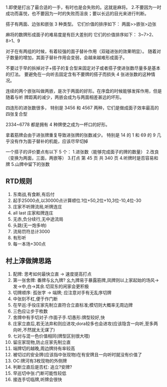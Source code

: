 1.即使是打出了最合适的一手，有时也是会失败的。这就是麻将。
2.不要因为一时成功而喜悦，也不要因为一时的失败而沮丧；要以长远的目光来进行判断。

搭子有两面、边张和嵌张 3 种类型。
它们价值的排序如下：
两面>>嵌张>边张

麻将的数牌形成面子的难易度是有巨大差别的
它们的价值排序如下：
3~7>2、8>1、9

对子在有两组的时候，有着较强的面子替补作用（双碰进张的效果明显）。
随着对子数量的增加，其面子替补作用会变弱，会越来越难形成面子。

不要过于早的拆掉对子+搭子的复合型来固定对子或者搭子使进张数尽量多是基本的打法。
要避免在一向听去固定含有不要牌的搭子而损失 4 张进张数的这种情况。

连续的两个嵌张叫做两嵌，是次于两面的好形。在序盘的时候能够发挥作用，但是随着与听
牌距离的减少，两嵌会成为与两面相差甚远的坏形。

四连形的进张数很多，
特别是 3456 和 4567 两种，它们是做成面子效率最高的四张复合型

2334~6778 都是拥有 4 种牌使之成为一杯口的好形。

拿着筋牌会由于进张牌重复导致进张牌的张数减少。
特别是 14 的 1 和 69 的 9 几乎没有作为面子替补的机能，应该尽早切掉

一个搭子的评价要点有以下 5 个：
1.进张数（能够完成面子的牌的数量）
2.改良（变换为两面，三面，两嵌等）
3.打点
第  45 页 共 340 页
4.听牌时是否容易和牌
5.山牌中留下的张数


## RTD规则

1. 东南战,有食断,有后付
2. 起手25000点,以30000点计算顺位.1位+50,2位+10,3位-10,4位-30
3. 庄家不听牌流局,听牌连庄
4. all last 庄家和牌连庄
5. 无赤,负分续行,无中途流局
6. 头跳(无一炮多响)
7. 流局罚符总计3000
8. 有形听
9. 每一本场+300点

## 村上淳做牌思路

1. 配牌: 思考如何最快立直 -> 速度提高打点
2. 第一张舍牌: 番牌与幺九牌? 幺九牌易于暴露筋牌,凤牌则以上家起始的场风->发->中,白->其余.切双东的闲家会更积极
3. 切牌顺序: 孤张字 -> 端牌; 应注意对手有无乱序切牌
4. 中张刻不杠,便于作门断
5. 在早巡:手役庄家先制立直符合立直标准;模切则大概率无周边牌
6. 三色应让步于枚数
7. 舍牌中有手切对子:作面子手.切愚形:牌型较好,快
8. 庄家立直后,若无法弃和则应进攻;dora较多也会进攻(应该隐含一向听,至多两向听,不然就太无谋了)
9. 七对与混一色价值相同(牌型区别很大喂)
10. 留庄家现物,防止庄家先制立直
11. 端牌切的越晚,周边牌持有率较高
12. 被切过的安全牌(应该指中张现物)在有安牌且一向听时就没有价值了
13. OC:牌河有3枚现物的外侧牌
14. 判断立直后是否杠: 追立?安牌?
15. 早巡切中张:门断可能性较低
16. 接连手切临牌,听牌会很快